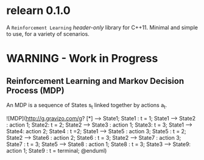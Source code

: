 # relearn 0.1.0

A `Reinforcement Learning` *header-only* library for C++11.
Minimal and simple to use, for a variety of scenarios.

# WARNING - Work in Progress

## Reinforcement Learning and Markov Decision Process (MDP)

An MDP is a sequence of States  s<sub>t</sub> linked together by actions a<sub>t</sub>.

![MDP](http://g.gravizo.com/g?
[*] --> State1;
State1 : t = 1;
State1 --> State2 : action 1;
State2: t = 2;
State2 --> State3 : action 1;
State3: t = 3;
State1 --> State4: action 2;
State4 : t =2;
State1 --> State5 : action 3;
State5 : t = 2;
State2 --> State6 : action 2;
State6 : t = 3;
State2 --> State7 : action 3;
State7 : t = 3;
State5 --> State8 : action 1;
State8 : t = 3;
State3 --> State9: action 1;
State9 : t = terminal;
@enduml)
        
